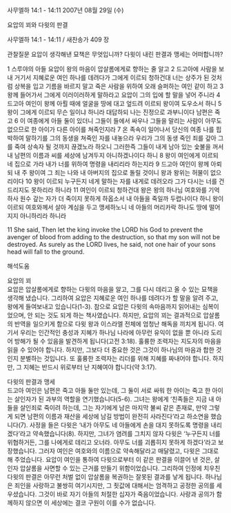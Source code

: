 사무엘하 14:1 - 14:11 
2007년 08월 29일 (수)

요압의 꾀와 다윗의 판결



사무엘하 14:1 - 14:11 / 새찬송가 409 장


관찰질문
요압이 생각해낸 묘책은 무엇입니까?
다윗이 내린 판결과 맹세는 어떠합니까? 

1 스루야의 아들 요압이 왕의 마음이 압살롬에게로 향하는 줄 알고 2 드고아에 사람을 보내 거기서 지혜로운 여인 하나를 데려다가 그에게 이르되 청하건대 너는 상주가 된 것처럼 상복을 입고 기름을 바르지 말고 죽은 사람을 위하여 오래 슬퍼하는 여인 같이 하고 3 왕께 들어가서 그에게 이러이러하게 말하라고 요압이 그의 입에 할 말을 넣어 주니라 4 드고아 여인이 왕께 아뢸 때에 얼굴을 땅에 대고 엎드려 이르되 왕이여 도우소서 하니 5 왕이 그에게 이르되 무슨 일이냐 하니라 대답하되 나는 진정으로 과부니이다 남편은 죽고 6 이 여종에게 아들 둘이 있더니 그들이 들에서 싸우나 그들을 말리는 사람이 아무도 없으므로 한 아이가 다른 아이를 쳐죽인지라 7 온 족속이 일어나서 당신의 여종 나를 핍박하여 말하기를 그의 동생을 쳐죽인 자를 내놓으라 우리가 그의 동생 죽인 죄를 갚아 그를 죽여 상속자 될 것까지 끊겠노라 하오니 그러한즉 그들이 내게 남아 있는 숯불을 꺼서 내 남편의 이름과 씨를 세상에 남겨두지 아니하겠나이다 하니 8 왕이 여인에게 이르되 네 집으로 가라 내가 너를 위하여 명령을 내리리라 하는지라 9 드고아 여인이 왕께 아뢰되 내 주 왕이여 그 죄는 나와 내 아버지의 집으로 돌릴 것이니 왕과 왕위는 허물이 없으리이다 
10 왕이 이르되 누구든지 네게 말하는 자를 내게로 데려오라 그가 다시는 너를 건드리지도 못하리라 하니라 
11 여인이 이르되 청하건대 왕은 왕의 하나님 여호와를 기억하사 원수 갚는 자가 더 죽이지 못하게 하옵소서 내 아들을 죽일까 두렵나이다 하니 왕이 이르되 여호와께서 살아 계심을 두고 맹세하노니 네 아들의 머리카락 하나도 땅에 떨어지지 아니하리라 하니라  

11 She said, Then let the king invoke the LORD his God to prevent the avenger of blood from adding to the destruction, so that my son will not be destroyed. As surely as the LORD lives, he said, not one hair of your sons head will fall to the ground.

해석도움





요압의 꾀  
요압은 압살롬에게로 향하는 다윗의 마음을 알고, 그를 다시 데리고 올 수 있는 묘책을 생각해 냈습니다. 그리하여 요압은 지혜로운 여인 하나를 데려다가 할 말을 알려 주고, 왕에게 들여보내고 있습니다(1-3). 참으로 요압은 다윗의 속마음까지 읽어내는 심복이었으며, 안 되는 것도 되게 하는 책사였습니다. 하지만, 요압의 꾀는 결과적으로 압살롬의 반역을 일으키게 함으로 다윗 왕과 이스라엘 전체에 엄청난 해독을 끼치게 됩니다. 여기서 우리는 인간적인 충성과 지혜가 하나님 나라에 아무런 유익이 없을 뿐 아니라 도리어 방해가 될 수 있음을 발견하게 됩니다(고전 3:18). 훌륭한 조력자는 지도자의 마음을 읽을 수 있어야 합니다. 하지만, 그보다 더 중요한 것은 그것이 하나님의 마음과 합한 것인지 분별하는 것입니다. 또 훌륭한 조력자는 리더를 위해 지혜를 짜내어야 합니다. 하지만, 그 지혜는 반드시 위로부터 난 지혜여야 합니다(약 3:17).    

다윗의 판결과 맹세  
드고아 여인은 남편은 죽고 아들 둘만 있는데, 그 둘이 서로 싸워 한 아이는 죽고 한 아이는 살인자가 된 과부의 역할을 연기했습니다(5-6). 그녀는 왕에게 ‘친족들은 지금 내 아들을 살인죄로 죽이려 하는데, 그는 자기에게 남은 마지막 불씨 같은 존재로, 만약 그렇게 되면 남편의 이름과 재산을 세상에 남길 방법이 완전히 사라진다’라고 하소연을 했습니다(7). 사정을 들은 다윗은 ‘내가 아무도 네 아들에게 손을 대지 못하도록 명령을 내리겠다’라고 약속했습니다(8). 하지만, 그녀가 염려를 그치지 않자 다윗은 ‘누구든지 너를 위협하거든, 그를 나에게로 데리고 오너라. 아무도 너를 괴롭히지 못하게 하겠다’라고 보장했습니다. 그러자 여인은 여호와의 이름으로 약속해달라고 매달렸고, 다윗은 그대로 해 주었습니다. 요압이 여인을 통하여 다윗으로부터 이 같은 판결을 이끌어 낸 것은, 살인자 압살롬을 사면할 수 있는 근거를 만들기 위함이었습니다. 그리하여 인정에 치우친 다윗의 판결은 아무런 처벌 없이 압살롬을 복권하는 잘못된 결과를 낳게 됩니다. 하나님은 죄인을 사랑하고 불쌍히 여기시지만, 그 죗값에 대해서는 엄격하고 공정한 공의를 세우셨습니다. 그것이 바로 자기 아들의 처절한 십자가 죽음이었습니다. 사랑과 공의가 함께하지 않으면 이 세상에는 결코 구원이 이를 수가 없습니다.
